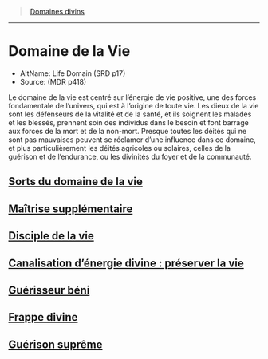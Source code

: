 ﻿---
!SubClassItem
ParentClassId: hd_cleric.md
Id: cleric_life_hd.md#domaine-de-la-vie
RootId: cleric_life_hd.md
ParentLink: cleric_hd.md#domaines-divins
Name: Domaine de la Vie
ParentName: Domaines divins
NameLevel: 1
AltName: Life Domain (SRD p17)
Source: (MDR p418)
Attributes: {}
---
>  [Domaines divins](hd_cleric_domaines_divins.md)

---


# Domaine de la Vie

- AltName: Life Domain (SRD p17)
- Source: (MDR p418)

Le domaine de la vie est centré sur l’énergie de vie positive, une des forces fondamentale de l’univers, qui est à l’origine de toute vie. Les dieux de la vie sont les défenseurs de la vitalité et de la santé, et ils soignent les malades et les blessés, prennent soin des individus dans le besoin et font barrage aux forces de la mort et de la non-mort. Presque toutes les déités qui ne sont pas mauvaises peuvent se réclamer d’une influence dans ce domaine, et plus particulièrement les déités agricoles ou solaires, celles de la guérison et de l’endurance, ou les divinités du foyer et de la communauté.



## [Sorts du domaine de la vie](hd_cleric_life_sorts_du_domaine_de_la_vie.md)



## [Maîtrise supplémentaire](hd_cleric_life_maitrise_supplementaire.md)



## [Disciple de la vie](hd_cleric_life_disciple_de_la_vie.md)



## [Canalisation d’énergie divine : préserver la vie](hd_cleric_life_canalisation_d_energie_divine_preserver_la_vie.md)



## [Guérisseur béni](hd_cleric_life_guerisseur_beni.md)



## [Frappe divine](hd_cleric_life_frappe_divine.md)



## [Guérison suprême](hd_cleric_life_guerison_supreme.md)

